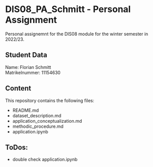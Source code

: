 # DIS08_PA_Schmitt - Personal Assignment
Personal assignemnt for the DIS08 module for the winter semester in 2022/23.

## Student Data

Name: Florian Schmitt\
Matrikelnummer: 11154630

## Content

This repository contains the following files:
- README.md
- dataset_description.md
- application_conceptualization.md
- methodic_procedure.md
- application.ipynb

## ToDos:
- double check application.ipynb